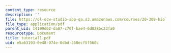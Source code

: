 ```yaml
---
content_type: resource
description: ''
file: https://ol-ocw-studio-app-qa.s3.amazonaws.com/courses/20-309-biological-engineering-ii-instrumentation-and-measurement-fall-2006/e5a631930e48074e0dbd558ecf5f560c_tutorial1.pdf
file_type: application/pdf
parent_uid: 14199d62-da87-c70f-bae4-6d0285c23fa0
resourcetype: Document
title: tutorial1.pdf
uid: e5a63193-0e48-074e-0dbd-558ecf5f560c
---
```

